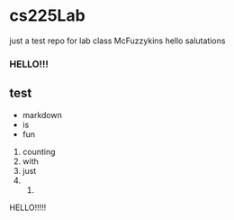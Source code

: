 # cs225Lab
just a test repo for lab class
McFuzzykins
hello
salutations

### HELLO!!!
## test

* markdown
* is
* fun

1. counting
1. with
1. just
1. 1.




HELLO!!!!!
